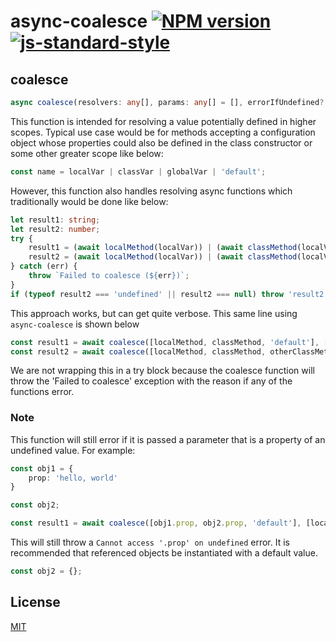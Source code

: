 # async-coalesce [![NPM version](https://badge.fury.io/js/depart.svg)](https://badge.fury.io/js/depart) [![js-standard-style](https://img.shields.io/badge/code%20style-standard-brightgreen.svg?style=flat)](https://github.com/feross/standard)

## coalesce

```typescript
async coalesce(resolvers: any[], params: any[] = [], errorIfUndefined?: string) => Promise<any>
```

This function is intended for resolving a value potentially defined in higher scopes. Typical use case would be for methods accepting a configuration object whose properties could also be defined in the class constructor or some other greater scope like below:

```typescript
const name = localVar | classVar | globalVar | 'default';
```

However, this function also handles resolving async functions which traditionally would be done like below:

```typescript
let result1: string;
let result2: number;
try {
    result1 = (await localMethod(localVar)) | (await classMethod(localVar)) | 'default';
    result2 = (await localMethod(localVar)) | (await classMethod(localVar)) | (await otherClassMethod(localVar));
} catch (err) {
    throw `Failed to coalesce (${err})`;
}
if (typeof result2 === 'undefined' || result2 === null) throw 'result2 is not defined';
```

This approach works, but can get quite verbose. This same line using `async-coalesce` is shown below

```typescript
const result1 = await coalesce([localMethod, classMethod, 'default'], [localVar]);
const result2 = await coalesce([localMethod, classMethod, otherClassMethod], [localVar], 'result2 is not defined');
```

We are not wrapping this in a try block because the coalesce function will throw the 'Failed to coalesce' exception with the reason if any of the functions error.

### Note

This function will still error if it is passed a parameter that is a property of an undefined value. For example:

```typescript
const obj1 = { 
    prop: 'hello, world'
}

const obj2;

const result1 = await coalesce([obj1.prop, obj2.prop, 'default'], [localVar]);

```

This will still throw a `Cannot access '.prop' on undefined` error. It is recommended that referenced objects be instantiated with a default value.

```typescript
const obj2 = {};
```

## License

[MIT](LICENSE)
